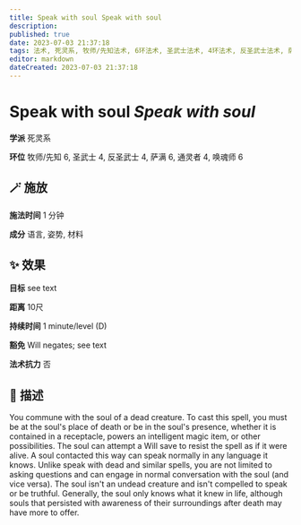 ```yaml
---
title: Speak with soul Speak with soul
description: 
published: true
date: 2023-07-03 21:37:18
tags: 法术, 死灵系, 牧师/先知法术, 6环法术, 圣武士法术, 4环法术, 反圣武士法术, 萨满法术, 通灵者法术, 唤魂师法术
editor: markdown
dateCreated: 2023-07-03 21:37:18
---
```


# **Speak with soul** *Speak with soul*

**学派** 死灵系 

**环位** 牧师/先知 6, 圣武士 4, 反圣武士 4, 萨满 6, 通灵者 4, 唤魂师 6

## 🪄 施放

**施法时间** 1 分钟

**成分** 语言, 姿势, 材料

## ✨ 效果 

**目标** see text 

**距离** 10尺  

**持续时间** 1 minute/level (D) 

**豁免** Will negates; see text

**法术抗力** 否

## 📖 描述

You commune with the soul of a dead creature. To cast this spell, you must be at the soul's place of death or be in the soul's presence, whether it is contained in a receptacle, powers an intelligent magic item, or other possibilities. The soul can attempt a Will save to resist the spell as if it were alive.  A soul contacted this way can speak normally in any language it knows. Unlike speak with dead and similar spells, you are not limited to asking questions and can engage in normal conversation with the soul (and vice versa). The soul isn't an undead creature and isn't compelled to speak or be truthful. Generally, the soul only knows what it knew in life, although souls that persisted with awareness of their surroundings after death may have more to offer.
    